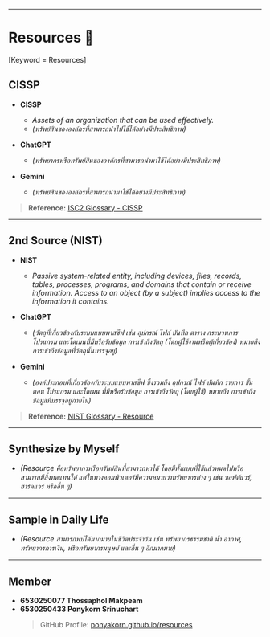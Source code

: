 -----------------------------------------------------------------------------
#  Resources 🤖
  [Keyword = Resources]

## **CISSP**  
- **CISSP**  
  - *Assets of an organization that can be used effectively.*  
  - *(ทรัพย์สินขององค์กรที่สามารถนำไปใช้ได้อย่างมีประสิทธิภาพ)*  

- **ChatGPT**  
  - *(ทรัพยากรหรือทรัพย์สินขององค์กรที่สามารถนำมาใช้ได้อย่างมีประสิทธิภาพ)*  

- **Gemini**  
  - *(ทรัพย์สินขององค์กรที่สามารถนำมาใช้ได้อย่างมีประสิทธิภาพ)*  

> **Reference:** [ISC2 Glossary - CISSP](https://www.isc2.org/certifications/cissp/cissp-student-glossary#r)

---

## **2nd Source (NIST)**

- **NIST**  
  - *Passive system-related entity, including devices, files, records, tables, processes, programs, and domains that contain or receive information. Access to an object (by a subject) implies access to the information it contains.*  

- **ChatGPT**  
  - *(วัตถุที่เกี่ยวข้องกับระบบแบบพาสซีฟ เช่น อุปกรณ์ ไฟล์ บันทึก ตาราง กระบวนการ โปรแกรม และโดเมนที่มีหรือรับข้อมูล การเข้าถึงวัตถุ (โดยผู้ใช้งานหรือผู้เกี่ยวข้อง) หมายถึงการเข้าถึงข้อมูลที่วัตถุนั้นบรรจุอยู่)*  

- **Gemini**  
  - *(องค์ประกอบที่เกี่ยวข้องกับระบบแบบพาสซีฟ ซึ่งรวมถึง อุปกรณ์ ไฟล์ บันทึก รายการ ขั้นตอน โปรแกรม และโดเมน ที่มีหรือรับข้อมูล การเข้าถึงวัตถุ (โดยผู้ใช้) หมายถึง การเข้าถึงข้อมูลที่บรรจุอยู่ภายใน)*  

> **Reference:** [NIST Glossary - Resource](https://csrc.nist.gov/glossary/term/resource)

---

## **Synthesize by Myself**  
- *(Resource คือทรัพยากรหรือทรัพย์สินที่สามารถหาได้ โดยมีทั้งแบบที่ใช้แล้วหมดไปหรือสามารถมีสิ่งทดแทนได้ แต่ในทางคอมพิวเตอร์มีความหมายว่าทรัพยากรต่าง ๆ เช่น ซอฟต์แวร์, ฮาร์ดแวร์ หรืออื่น ๆ)*  

---

## **Sample in Daily Life**  
- *(Resource สามารถพบได้มากมายในชีวิตประจำวัน เช่น ทรัพยากรธรรมชาติ น้ำ อากาศ, ทรัพยากรการเงิน, หรือทรัพยากรมนุษย์ และอื่น ๆ อีกมากมาย)*  

---

## **Member**  
- **6530250077 Thossaphol Makpeam**  
- **6530250433 Ponykorn Srinuchart**  
  > GitHub Profile: [ponyakorn.github.io/resources](https://ponyakorn.github.io/resources)
